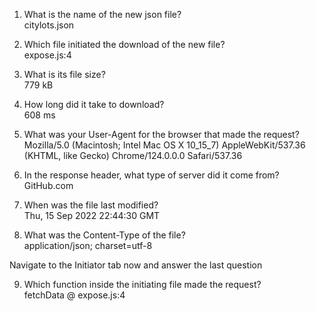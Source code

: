 1. What is the name of the new json file? <br>
   citylots.json

2. Which file initiated the download of the new file?<br>
   expose.js:4

3. What is its file size? <br>
   779 kB


4. How long did it take to download? <br>
   608 ms
   
5. What was your User-Agent for the browser that made the request? <br>
   Mozilla/5.0 (Macintosh; Intel Mac OS X 10_15_7) AppleWebKit/537.36 (KHTML, like Gecko) Chrome/124.0.0.0 Safari/537.36

6. In the response header, what type of server did it come from? <br>
   GitHub.com

7. When was the file last modified? <br>
   Thu, 15 Sep 2022 22:44:30 GMT

8. What was the Content-Type of the file? <br>
   application/json; charset=utf-8

Navigate to the Initiator tab now and answer the last question

9. Which function inside the initiating file made the request? <br>
    fetchData @ expose.js:4